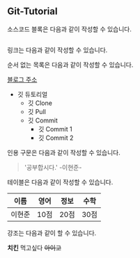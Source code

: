 ## Git-Tutorial

소스코드 블록은 다음과 같이 작성할 수 있습니다.

```java
```

링크는 다음과 같이 작성할 수 있습니다.

순서 없는 목록은 다음과 같이 작성할 수 있습니다.

[블로그 주소](http://blog.naver.com/ndb796)
* 깃 듀토리얼
  * 깃 Clone
  * 깃 Pull
  * 깃 Commit
    * 깃 Commit 1
    * 깃 Commit 2
    
인용 구문은 다음과 같이 작성할 수 있습니다.

> '공부합시다.' -이현준-

테이블은 다음과 같이 작성할 수 있습니다.

이름|영어|정보|수학
---|---|---|---|
이현준|10점|20점|30점|

강조는 다음과 같이 할 수 있습니다.

**치킨** 먹고싶다 ~~아이고~~
